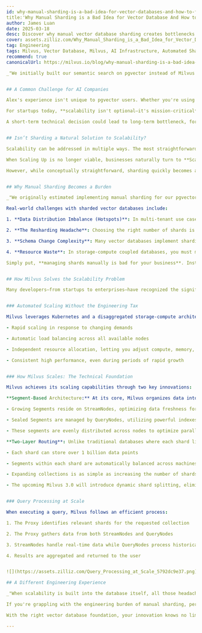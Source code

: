 ```yaml
---
id: why-manual-sharding-is-a-bad-idea-for-vector-databases-and-how-to-fix-it.md
title:'Why Manual Sharding is a Bad Idea for Vector Database And How to Fix It'
author: James Luan
date: 2025-03-18
desc: Discover why manual vector database sharding creates bottlenecks and how Milvus's automated scaling eliminates engineering overhead for seamless growth.
cover: assets.zilliz.com/Why_Manual_Sharding_is_a_Bad_Idea_for_Vector_Database_And_How_to_Fix_It_300b84a4d9.png
tag: Engineering
tags: Milvus, Vector Database, Milvus, AI Infrastructure, Automated Sharding
recommend: true
canonicalUrl: https://milvus.io/blog/why-manual-sharding-is-a-bad-idea-for-vector-databases-and-how-to-fix-it.md

_"We initially built our semantic search on pgvector instead of Milvus because all our relational data was already in PostgreSQL,"_ recalls Alex, CTO of an enterprise AI SaaS startup. _"But as soon as we hit product-market fit, our growth ran into serious hurdles on the engineering side. It quickly became clear that pgvector wasn’t designed for scalability. Simple tasks such as rolling out schema updates across multiple shards turned into tedious, error-prone processes that consumed days of engineering effort. When we reached 100 million vector embeddings, query latency spiked to over a second, something far beyond what our customers would tolerate. After moving to Milvus, sharding manually felt like stepping into the stone age. It’s no fun juggling shard servers as if they were fragile artifacts. No company should have to endure that."_


## A Common Challenge for AI Companies

Alex's experience isn't unique to pgvector users. Whether you're using pgvector, Qdrant, Weaviate, or any other vector database that relies on manual sharding, the scaling challenges remain the same. What starts as a manageable solution quickly turns into a tech debt as data volumes grow.

For startups today, **scalability isn't optional—it's mission-critical**. This is especially true for AI products powered by Large Language Models(LLM) and vector databases, where the leap from early adoption to exponential growth can happen overnight. Achieving product-market fit often triggers a surge in user growth, overwhelming data inflows, and skyrocketing query demands. But if the database infrastructure can't keep up, slow queries and operational inefficiencies can stall momentum and hinder business success.

A short-term technical decision could lead to long-term bottleneck, forcing engineering teams to constantly address urgent performance issues, database crashes, and system failures instead of focusing on innovation. The worst-case scenario? A costly, time-consuming database re-architecture—precisely when a company should be scaling.


## Isn’t Sharding a Natural Solution to Scalability?

Scalability can be addressed in multiple ways. The most straightforward approach, **Scaling Up**, involves enhancing a single machine’s resources by adding more CPU, memory, or storage to accommodate growing data volumes. While simple, this method has clear limitations. In a Kubernetes environment, for example, large pods are inefficient, and relying on a single node increases the risk of failure, potentially leading to significant downtime.

When Scaling Up is no longer viable, businesses naturally turn to **Scaling Out**, distributing data across multiple servers. At first glance, **sharding** appears to be a simple solution—splitting a database into smaller, independent databases to increase capacity and enable multiple writable primary nodes.

However, while conceptually straightforward, sharding quickly becomes a complex challenge in practice. Most applications are initially designed to work with a single, unified database. The moment a vector database is divided into multiple shards, every part of the application that interacts with data must be modified or entirely rewritten, introducing significant development overhead. Designing an effective sharding strategy becomes crucial, as does implementing routing logic to ensure data is directed to the correct shard. Managing atomic transactions across multiple shards often requires restructuring applications to avoid cross-shard operations. Additionally, failure scenarios must be handled gracefully to prevent disruptions when certain shards become unavailable.


## Why Manual Sharding Becomes a Burden

_"We originally estimated implementing manual sharding for our pgvector database would take two engineers about six months,"_ Alex remembers. _"What we didn't realize was that those engineers would_ **_always_** _be needed. Every schema change, data rebalancing operation, or scaling decision required their specialized expertise. We were essentially committing to a permanent 'sharding team' just to keep our database running."_

Real-world challenges with sharded vector databases include:

1. **Data Distribution Imbalance (Hotspots)**: In multi-tenant use cases, data distribution can range from hundreds to billions of vectors per tenant. This imbalance creates hotspots where certain shards become overloaded while others sit idle.

2. **The Resharding Headache**: Choosing the right number of shards is nearly impossible. Too few leads to frequent and costly resharding operations. Too many creates unnecessary metadata overhead, increasing complexity and reducing performance.

3. **Schema Change Complexity**: Many vector databases implement sharding by managing multiple underlying databases. This makes synchronizing schema changes across shards cumbersome and error-prone, slowing development cycles.

4. **Resource Waste**: In storage-compute coupled databases, you must meticulously allocate resources across every node while anticipating future growth. Typically, when resource utilization reaches 60-70%, you need to start planning for resharding.

Simply put, **managing shards manually is bad for your business**. Instead of locking your engineering team into constant shard management, consider investing in a vector database designed to scale automatically—without the operational burden.


## How Milvus Solves the Scalability Problem

Many developers—from startups to enterprises—have recognized the significant overhead associated with manual database sharding. Milvus takes a fundamentally different approach, enabling seamless scaling from millions to billions of vectors without the complexity.


### Automated Scaling Without the Engineering Tax

Milvus leverages Kubernetes and a disaggregated storage-compute architecture to support seamless expansion. This design enables:

- Rapid scaling in response to changing demands

- Automatic load balancing across all available nodes

- Independent resource allocation, letting you adjust compute, memory, and storage separately

- Consistent high performance, even during periods of rapid growth


### How Milvus Scales: The Technical Foundation

Milvus achieves its scaling capabilities through two key innovations:

**Segment-Based Architecture:** At its core, Milvus organizes data into "segments"—the smallest units of data management:

- Growing Segments reside on StreamNodes, optimizing data freshness for real-time queries

- Sealed Segments are managed by QueryNodes, utilizing powerful indexes to accelerate search

- These segments are evenly distributed across nodes to optimize parallel processing

**Two-Layer Routing**: Unlike traditional databases where each shard lives on a single machine, Milvus distributes data in one shard dynamically across multiple nodes:

- Each shard can store over 1 billion data points

- Segments within each shard are automatically balanced across machines

- Expanding collections is as simple as increasing the number of shards

- The upcoming Milvus 3.0 will introduce dynamic shard splitting, eliminating even this minimal manual step


### Query Processing at Scale

When executing a query, Milvus follows an efficient process:

1. The Proxy identifies relevant shards for the requested collection

2. The Proxy gathers data from both StreamNodes and QueryNodes

3. StreamNodes handle real-time data while QueryNodes process historical data concurrently

4. Results are aggregated and returned to the user


![](https://assets.zilliz.com/Query_Processing_at_Scale_5792dc9e37.png)

## A Different Engineering Experience

_"When scalability is built into the database itself, all those headaches just... disappear,"_ says Alex, reflecting on his team's transition to Milvus. _"My engineers are back to building features customers love instead of babysitting database shards."_

If you're grappling with the engineering burden of manual sharding, performance bottlenecks at scale, or the daunting prospect of database migrations, it's time to rethink your approach. Visit our [docs page](https://milvus.io/docs/overview.md#What-Makes-Milvus-so-Scalable) to learn more about Milvus architecture, or experience effortless scalability firsthand with fully-managed Milvus at [zilliz.com/cloud](https://zilliz.com/cloud).

With the right vector database foundation, your innovation knows no limits.

---
```

